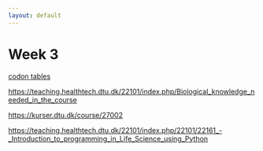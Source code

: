 ```yaml
---
layout: default
---
```


# Week 3

[codon tables](https://en.wikipedia.org/wiki/DNA_and_RNA_codon_tables#/media/File:Aminoacids_table.svg)

https://teaching.healthtech.dtu.dk/22101/index.php/Biological_knowledge_needed_in_the_course

https://kurser.dtu.dk/course/27002

https://teaching.healthtech.dtu.dk/22101/index.php/22101/22161_-_Introduction_to_programming_in_Life_Science_using_Python

